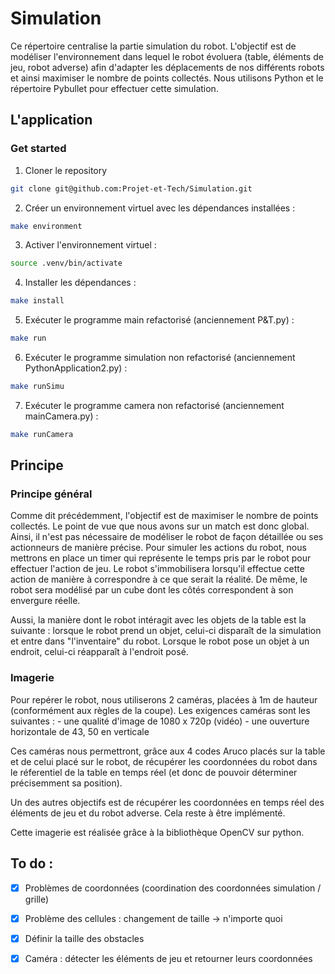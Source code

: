 # Simulation

Ce répertoire centralise la partie simulation du robot. L'objectif est de modéliser l'environnement dans lequel le robot évoluera (table, éléments de jeu, robot adverse) afin d'adapter les déplacements de nos différents robots et ainsi maximiser le nombre de points collectés. Nous utilisons Python et le répertoire Pybullet pour effectuer cette simulation.

## L'application

### Get started

1. Cloner le repository

```bash
git clone git@github.com:Projet-et-Tech/Simulation.git
```

2. Créer un environnement virtuel avec les dépendances installées :

```bash
make environment
```

3. Activer l'environnement virtuel :

```bash
source .venv/bin/activate
```

4. Installer les dépendances :

```bash
make install
```

5. Exécuter le programme main refactorisé (anciennement P&T.py) :

```bash
make run
```

6. Exécuter le programme simulation non refactorisé (anciennement PythonApplication2.py) :

```bash
make runSimu
```

7. Exécuter le programme camera non refactorisé (anciennement mainCamera.py) :

```bash
make runCamera
```


## Principe

### Principe général

Comme dit précédemment, l'objectif est de maximiser le nombre de points collectés. Le point de vue que nous avons sur un match est donc global. Ainsi, il n'est pas nécessaire de modéliser le robot de façon détaillée ou ses actionneurs de manière précise. Pour simuler les actions du robot, nous mettrons en place un timer qui représente le temps pris par le robot pour effectuer l'action de jeu. Le robot s'immobilisera lorsqu'il effectue cette action de manière à correspondre à ce que serait la réalité. De même, le robot sera modélisé par un cube dont les côtés correspondent à son envergure réelle.

Aussi, la manière dont le robot intéragit avec les objets de la table est la suivante : lorsque le robot prend un objet, celui-ci disparaît de la simulation et entre dans "l'inventaire" du robot. Lorsque le robot pose un objet à un endroit, celui-ci réapparaît à l'endroit posé.

### Imagerie

Pour repérer le robot, nous utiliserons 2 caméras, placées à 1m de hauteur (conformément aux règles de la coupe). Les exigences caméras sont les suivantes :
    - une qualité d'image de 1080 x 720p (vidéo)
    - une ouverture horizontale de 43, 50 en verticale

Ces caméras nous permettront, grâce aux 4 codes Aruco placés sur la table et de celui placé sur le robot, de récupérer les coordonnées du robot dans le réferentiel de la table en temps réel (et donc de pouvoir déterminer précisemment sa position). 

Un des autres objectifs est de récupérer les coordonnées en temps réel des éléments de jeu et du robot adverse. Cela reste à être implémenté.

Cette imagerie est réalisée grâce à la bibliothèque OpenCV sur python.

## To do :

- [x] Problèmes de coordonnées (coordination des coordonnées simulation / grille)
- [x] Problème des cellules : changement de taille -> n'importe quoi
- [x] Définir la taille des obstacles
- [x] Caméra : détecter les éléments de jeu et retourner leurs coordonnées



